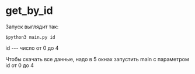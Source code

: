 # get_by_id
Запуск выглядит так: 

```$python3 main.py id ```

id --- число от 0 до 4

Чтобы скачать все данные, надо в 5 окнах запустить main с параметром id от 0 до 4
